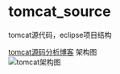 # tomcat_source
tomcat源代码，eclipse项目结构  

[tomcat源码分析博客](http://cmsblogs.com/?p=2686)
架构图  
![tomcat架构图](https://gitee.com/chenssy/blog-home/raw/master/image/201809/20180809011001.png)
